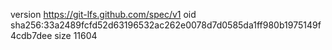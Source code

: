 version https://git-lfs.github.com/spec/v1
oid sha256:33a2489fcfd52d63196532ac262e0078d7d0585da1ff980b1975149f4cdb7dee
size 11604
